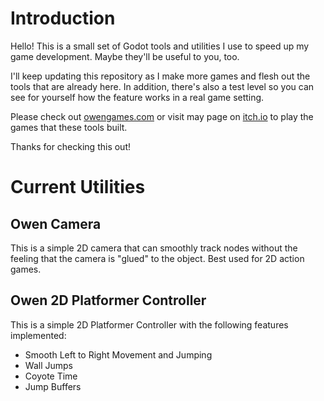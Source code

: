 # Introduction

Hello! This is a small set of Godot tools and utilities I use to speed up my game development. Maybe they'll be useful to you, too. 

I'll keep updating this repository as I make more games and flesh out the tools that are already here. In addition, there's also a test level so you can see for yourself how the feature works in a real game setting.

Please check out [owengames.com](https://owengames.com/) or visit may page on [itch.io](https://oman276.itch.io/) to play the games that these tools built. 

Thanks for checking this out!

# Current Utilities

## Owen Camera

This is a simple 2D camera that can smoothly track nodes without the feeling that the camera is "glued" to the object. Best used for 2D action games.

## Owen 2D Platformer Controller

This is a simple 2D Platformer Controller with the following features implemented:
- Smooth Left to Right Movement and Jumping
- Wall Jumps
- Coyote Time
- Jump Buffers